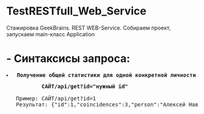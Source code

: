 # TestRESTfull_Web_Service
Стажировка GeekBrains. REST WEB-Service.
Собираем проект, запускаем main-класс Application

# - Синтаксисы запроса:
<pre><b><li> Получение общей статистики для одной конкретной личности по id из таблицы persons</b></pre></li>
<pre><b>           САЙТ/api/get?id="нужный id"</b>

   Пример: САЙТ/api/get?id=1
   Результат: {"id":1,"coincidences":3,"person":"Алексей Навальный"}
</pre>
